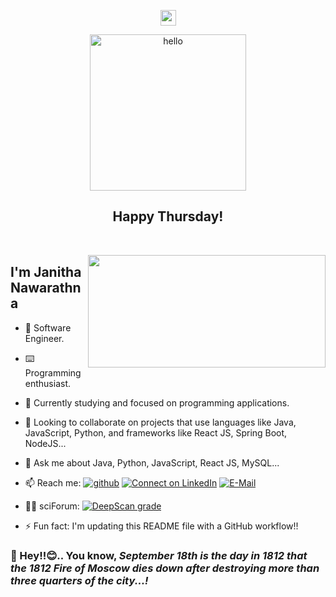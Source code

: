 <p align="center">
<img src="https://media.giphy.com/media/hvRJCLFzcasrR4ia7z/giphy.gif" width="25px">
</p>

<!--
**s16417/s16417** is a ✨ _special_ ✨ repository because its `README.md` (this file) appears on your GitHub profile. -->
<!-- ![ezgif com-gif-maker](https://user-images.githubusercontent.com/64242868/156897817-0594c9f1-9abd-492d-938f-923998413a47.gif) -->
<p align="center">
  <img width="250px" alt="hello" src="https://user-images.githubusercontent.com/64242868/194348057-04a1f34c-1585-4ab2-bb96-1a8544e7224f.gif" alt="Material Bread logo">
</p>

<h2 align="center">Happy Thursday!</h2>

<br />

<a href="#"><img align="right" src="https://github-readme-stats-janithahn.vercel.app/api?username=jnaw7931&show_icons=true&count_private=true&theme=dark&hide_border=true&hide=issues&include_all_commits=true" width="380 " height="180" /></a>

## I'm Janitha Nawarathna

- 🔭 Software Engineer.
- ⌨️ Programming enthusiast.
- 🌱 Currently studying and focused on programming applications.
- 👯 Looking to collaborate on projects that use languages like Java, JavaScript, Python, and frameworks like React JS, Spring Boot, NodeJS...
- 💬 Ask me about Java, Python, JavaScript, React JS, MySQL...
- 📫 Reach me: [![github](https://img.shields.io/badge/--github?label=Github&logo=Github&style=social)](https://github.com/s16417) [![Connect on LinkedIn](https://img.shields.io/badge/--linkedin?label=LinkedIn&logo=LinkedIn&style=social)](www.linkedin.com/in/janitha-nawarathna-b98b43103) [![E-Mail](https://img.shields.io/badge/--email?label=E-mail&logo=Gmail&style=social)](mailto:janithahn@gmail.com)

- 👨‍💻 sciForum: [![DeepScan grade](https://deepscan.io/api/teams/12154/projects/15126/branches/298648/badge/grade.svg?token=a1fa0980263b30233c0ddf1e9c3ed778290db2ee)](https://deepscan.io/dashboard#view=project&tid=12154&pid=15126&bid=298648)

- ⚡ Fun fact: I'm updating this README file with a GitHub workflow!!

### 🎈 Hey!!😊.. You know, <i>September 18th is the day in 1812 that the 1812 Fire of Moscow dies down after destroying more than three quarters of the city...!</i>
